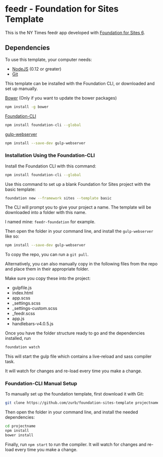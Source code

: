 # feedr - Foundation for Sites Template

This is the NY Times feedr app developed with [Foundation for Sites 6](http://foundation.zurb.com/sites).

## Dependencies

To use this template, your computer needs:

- [NodeJS](https://nodejs.org/en/) (0.12 or greater)
- [Git](https://git-scm.com/)

This template can be installed with the Foundation CLI, or downloaded and set up manually.

[Bower](http://bower.io/) (Only if you want to update the bower packages)
```bash
npm install -g bower
```

[Foundation-CLI](http://foundation.zurb.com/sites/docs/installation.html)
```bash
npm install foundation-cli --global
```

[gulp-webserver](https://www.npmjs.com/package/gulp-webserver)
```bash
npm install --save-dev gulp-webserver
```


### Installation Using the Foundation-CLI

Install the Foundation CLI with this command:

```bash
npm install foundation-cli --global
```

Use this command to set up a blank Foundation for Sites project with the basic template:

```bash
foundation new --framework sites --template basic
```

The CLI will prompt you to give your project a name. The template will be downloaded into a folder with this name.

I named mine: ```feedr-foundation``` for example.

Then open the folder in your command line, and install the ```gulp-webserver``` like so:

```bash
npm install --save-dev gulp-webserver
```

To copy the repo, you can run a ```git pull```.

Alternatively, you can also manually copy in the following files from the repo and place them in their appropriate folder.

Make sure you copy these into the project:

* gulpfile.js
* index.html
* app.scss
* _settings.scss
* _settings-custom.scss
* _feedr.scss
* app.js
* handlebars-v4.0.5.js

Once you have the folder structure ready to go and the dependencies installed, run

```bash
foundation watch
```

This will start the gulp file which contains a live-reload and sass compiler task. 

It will watch for changes and re-load every time you make a change.



### Foundation-CLI Manual Setup

To manually set up the foundation template, first download it with Git:

```bash
git clone https://github.com/zurb/foundation-sites-template projectname
```

Then open the folder in your command line, and install the needed dependencies:

```bash
cd projectname
npm install
bower install
```

Finally, run `npm start` to run the compiler. It will watch for changes and re-load every time you make a change.

